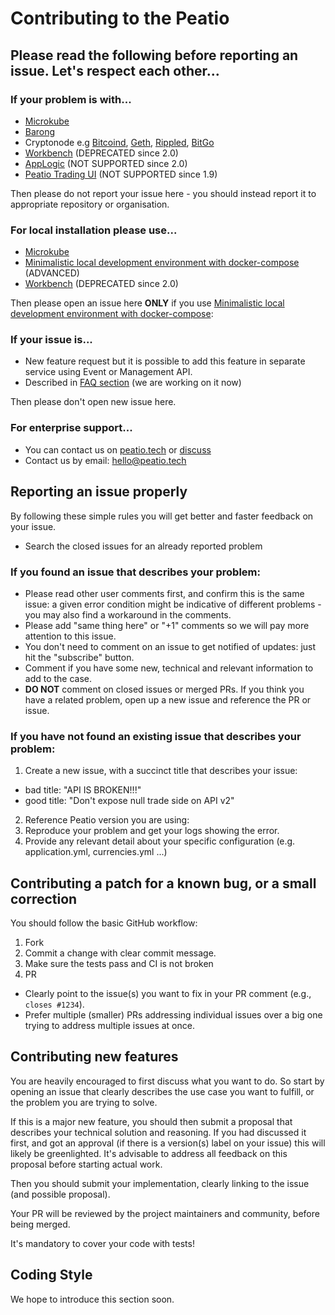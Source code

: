 # Contributing to the Peatio

## Please read the following before reporting an issue. Let's respect each other...

### If your problem is with...

 - [Microkube](https://github.com/rubykube/microkube)
 - [Barong](https://github.com/rubykube/barong)
 - Cryptonode e.g [Bitcoind](https://github.com/bitcoin/bitcoin), [Geth](https://github.com/ethereum/go-ethereum),
    [Rippled](https://github.com/ripple/rippled), [BitGo](https://www.bitgo.com/)
 - [Workbench](https://github.com/rubykube/workbench) (DEPRECATED since 2.0)
 - [AppLogic](https://github.com/rubykube/applogic) (NOT SUPPORTED since 2.0)
 - [Peatio Trading UI](https://github.com/rubykube/peatio-trading-ui) (NOT SUPPORTED since 1.9)

Then please do not report your issue here - you should instead report it to appropriate repository or organisation.

### For local installation please use...

 - [Microkube](https://github.com/rubykube/microkube)
 - [Minimalistic local development environment with docker-compose](README.md) (ADVANCED)
 - [Workbench](https://github.com/rubykube/workbench) (DEPRECATED since 2.0)

Then please open an issue here **ONLY** if you use [Minimalistic local development environment with docker-compose](README.md):

### If your issue is...
  
  - New feature request but it is possible to add this feature in separate service using Event or Management API.
  - Described in [FAQ section](https://github.com/rubykube/peatio/issues?q=is%3Aissue+is%3Aclosed+label%3AFAQ) (we are working on it now)
  
Then please don't open new issue here.

### For enterprise support...

  - You can contact us on [peatio.tech](https://www.peatio.tech) or [discuss](https://discuss.rubykube.io)
  - Contact us by email: [hello@peatio.tech](mailto:hello@peatio.tech)

## Reporting an issue properly

By following these simple rules you will get better and faster feedback on your issue.

 - Search the closed issues for an already reported problem

### If you found an issue that describes your problem:

 - Please read other user comments first, and confirm this is the same issue: a given error condition might be indicative of different problems - you may also find a workaround in the comments.
 - Please add "same thing here" or "+1" comments so we will pay more attention to this issue.
 - You don't need to comment on an issue to get notified of updates: just hit the "subscribe" button.
 - Comment if you have some new, technical and relevant information to add to the case.
 - __DO NOT__ comment on closed issues or merged PRs. If you think you have a related problem, open up a new issue and reference the PR or issue.

### If you have not found an existing issue that describes your problem:

 1. Create a new issue, with a succinct title that describes your issue:
   - bad title: "API IS BROKEN!!!"
   - good title: "Don't expose null trade side on API v2"
 2. Reference Peatio version you are using:
 3. Reproduce your problem and get your logs showing the error.
 4. Provide any relevant detail about your specific configuration (e.g. application.yml, currencies.yml ...)

## Contributing a patch for a known bug, or a small correction

You should follow the basic GitHub workflow:

 1. Fork
 2. Commit a change with clear commit message.
 3. Make sure the tests pass and CI is not broken
 4. PR

 - Clearly point to the issue(s) you want to fix in your PR comment (e.g., `closes #1234`).
 - Prefer multiple (smaller) PRs addressing individual issues over a big one trying to address multiple issues at once.

## Contributing new features

You are heavily encouraged to first discuss what you want to do.
So start by opening an issue that clearly describes the use case you want to fulfill, or the problem you are trying to solve.

If this is a major new feature, you should then submit a proposal that describes your technical solution and reasoning.
If you had discussed it first, and got an approval (if there is a version(s) label on your issue) this will likely be greenlighted.
It's advisable to address all feedback on this proposal before starting actual work.

Then you should submit your implementation, clearly linking to the issue (and possible proposal).

Your PR will be reviewed by the project maintainers and community, before being merged.

It's mandatory to cover your code with tests!

## Coding Style

We hope to introduce this section soon.
